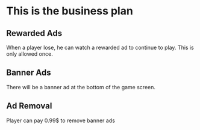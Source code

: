 # This is the business plan

## Rewarded Ads
When a player lose, he can watch a rewarded ad to continue to play. This is only allowed once.

## Banner Ads
There will be a banner ad at the bottom of the game screen.

## Ad Removal
Player can pay 0.99$ to remove banner ads
